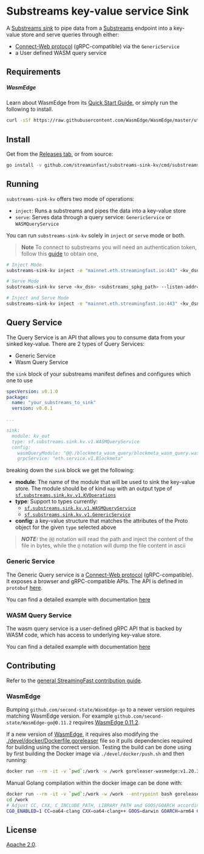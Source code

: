 # Substreams key-value service Sink

A [Substreams _sink_](https://substreams.streamingfast.io/developers-guide/sink-targets) to pipe data from a [Substreams](https://substreams.streamingfast.io) endpoint into a key-value store and serve queries through either:
- [Connect-Web protocol](https://connect.build/docs/introduction) (gRPC-compatible) via the `GenericService`
- a User defined WASM query service

## Requirements

##### WasmEdge

Learn about WasmEdge from its [Quick Start Guide](https://wasmedge.org/book/en/quick_start/install.html), or simply run the following to install.

```bash
curl -sSf https://raw.githubusercontent.com/WasmEdge/WasmEdge/master/utils/install.sh | bash
```

## Install

Get from the [Releases tab](https://github.com/streamingfast/substreams-sink-kv/releases), or from source:

```bash
go install -v github.com/streaminfast/substreams-sink-kv/cmd/substreams-sink-kv@latest
```

## Running

`substreams-sink-kv` offers two mode of operations:
- `inject`: Runs a substreams and pipes the data into a key-value store
- `serve`: Serves data through a query service: `GenericService` or `WASMQueryService`

You can run `substreams-sink-kv` solely in `inject` or `serve` mode or both.

> **Note** To connect to substreams you will need an authentication token, follow this [guide](https://substreams.streamingfast.io/reference-and-specs/authentication) to obtain one,

```bash
# Inject Mode
substreams-sink-kv inject -e "mainnet.eth.streamingfast.io:443" <kv_dsn> <substreams_spkg_path> <kv_out>

# Serve Mode
substreams-sink-kv serve <kv_dsn> <substreams_spkg_path> --listen-addr=":9000"

# Inject and Serve Mode
substreams-sink-kv inject -e "mainnet.eth.streamingfast.io:443" <kv_dsn> <substreams_spkg_path> <kv_out> --listen-addr=":9000"
```

## Query Service

The Query Service is an API that allows you to consume data from your sinked key-value. There are 2 types of Query Services:
- Generic Service
- Wasm Query Service

the `sink` block of your substreams manifest defines and configures which one to use

```yaml
specVersion: v0.1.0
package:
  name: "your_substreams_to_sink"
  version: v0.0.1

...

sink:
  module: kv_out
  type: sf.substreams.sink.kv.v1.WASMQueryService
  config:
    wasmQueryModule: "@@./blockmeta_wasm_query/blockmeta_wasm_query.wasm"
    grpcService: "eth.service.v1.Blockmeta"
```

breaking down the `sink` block we get the following:

- **module**: The name of the module that will be used to sink the key-value store. The module should be of kind `map` with an output type of [`sf.substreams.sink.kv.v1.KVOperations`](https://github.com/streamingfast/substreams-sink-kv/blob/main/proto/substreams/sink/kv/v1/kv.proto)
- **type**: Support to types currently:
  - [`sf.substreams.sink.kv.v1.WASMQueryService`](./proto/substreams/sink/kv/v1/services.proto)
  - [`sf.substreams.sink.kv.v1.GenericService`](./proto/substreams/sink/kv/v1/services.proto)
- **config**: a key-value structure that matches the attributes of the Proto object for the given `type` selected above

> **_NOTE:_**  the `@@` notation will read the path and inject the content of the file in bytes, while the `@` notation will dump the file content in ascii


### Generic Service

The Generic Query service is a [Connect-Web protocol](https://connect.build/docs/introduction) (gRPC-compatible). It exposes a browser and gRPC-compatible APIs. The API is defined in `protobuf` [here](./proto/substreams/sink/kv/v1/read.proto).

You can find a detailed example with documentation [here](./examples/generic-service)

### WASM Query Service

The wasm query service is a user-defined gRPC API that is backed by WASM code, which has access to underlying key-value store.

You can find a detailed example with documentation [here](./examples/wasm-query-service)

## Contributing

Refer to the [general StreamingFast contribution guide](https://github.com/streamingfast/streamingfast/blob/master/CONTRIBUTING.md).

### WasmEdge

Bumping `github.com/second-state/WasmEdge-go` to a newer version requires matching WasmEdge version. For example `github.com/second-state/WasmEdge-go@0.11.2` requires [WasmEdge 0.11.2](https://github.com/WasmEdge/WasmEdge/releases/tag/0.11.2).

If a new version of [WasmEdge](https://github.com/WasmEdge/WasmEdge), it requires also modifying the [./devel/docker/Dockerfile.goreleaser](./devel/docker/Dockerfile.goreleaser) file so it pulls dependencies required for building using the correct version. Testing the build can be done using by first building the Docker image via `./devel/docker/push.sh` and then running:

```bash
docker run --rm -it -v `pwd`:/work -w /work goreleaser-wasmedge:v1.20.3 release --snapshot --clean --skip-validate
```

Manual Golang compilation within the docker image can be done with:

```bash
docker run --rm -it -v `pwd`:/work -w /work --entrypoint bash goreleaser-wasmedge:v1.20.3
cd /work
# Adjust CC, CXX, C_INCLUDE_PATH, LIBRARY_PATH and GOOS/GOARCH according to .goreleaser.yaml file
CGO_ENABLED=1 CC=oa64-clang CXX=oa64-clang++ GOOS=darwin GOARCH=arm64 C_INCLUDE_PATH=/usr/local/osxcross/include/arm64 LIBRARY_PATH="/usr/local/osxcross/lib/arm64" go build -trimpath -mod=readonly -ldflags="-s -w" -o /work/substreams-sink-kv-cross-compiled ./cmd/substreams-sink-kv/
```

## License

[Apache 2.0](https://github.com/streamingfast/substreams/blob/develop/LICENSE/README.md).

